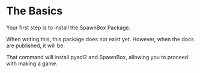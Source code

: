 # The Basics

Your first step is to install the SpawnBox Package.

When writing this, this package does not exist yet. However, when the docs are published, it will be.

That command will install pysdl2 and SpawnBox, allowing you to proceed with making a game.
